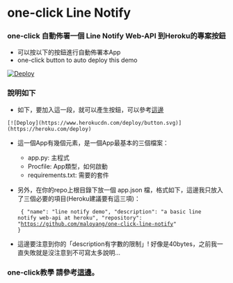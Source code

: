 # one-click Line Notify

### one-click 自動佈署一個 Line Notify Web-API 到Heroku的專案按鈕

- 可以按以下的按鈕進行自動佈署本App
- one-click button to auto deploy this demo

[![Deploy](https://www.herokucdn.com/deploy/button.svg)](https://heroku.com/deploy)


### 說明如下
- 如下，要加入這一段，就可以產生按鈕，可以參考[這邊](https://devcenter.heroku.com/articles/heroku-button)


`[![Deploy](https://www.herokucdn.com/deploy/button.svg)](https://heroku.com/deploy)`


- 這一個App有幾個元素，是一個App最基本的三個檔案：
    - app.py: 主程式
    - Procfile: App類型，如何啟動
    - requirements.txt: 需要的套件
    
- 另外，在你的repo上根目錄下放一個 app.json 檔，格式如下，這邊我只放入了三個必要的項目(Heroku建議要有這三項)：
<code><pre>
{
    "name": "line notify demo",
    "description": "a basic line notify web-api at heroku",
    "repository": "https://github.com/maloyang/one-click-line-notify"
}
</pre></code>

- 這邊要注意到你的「description有字數的限制」! 好像是40bytes，之前我一直失敗就是沒注意到不可寫太多說明…


### one-click教學 請參考[這邊](https://github.com/maloyang/one-click-line-echo)。
